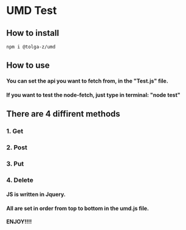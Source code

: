 # UMD Test

## How to install
```
npm i @tolga-z/umd
```
## How to use
#### You can set the api you want to fetch from, in the "Test.js" file. ####
#### If you want to test the node-fetch, just type in terminal: "node test" ####

## There are 4 diffirent methods
### **1. Get** ###
### **2. Post** ###
### **3. Put** ###
### **4. Delete** ###

#### JS is written in Jquery. ####
#### All are set in order from top to bottom in the umd.js file. ####

**ENJOY!!!!**